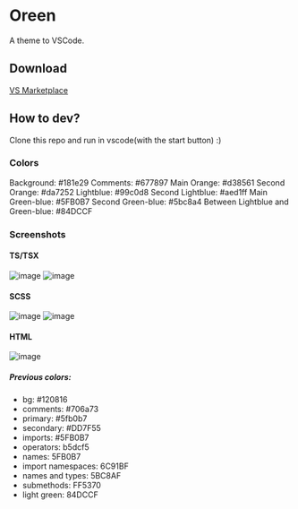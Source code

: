 # Oreen
A theme to VSCode.

## Download
[VS Marketplace](https://marketplace.visualstudio.com/items?itemName=9gustin.oreen)


## How to dev?
Clone this repo and run in vscode(with the start button) :)

### Colors 
Background: #181e29
Comments: #677897
Main Orange: #d38561
Second Orange: #da7252
Lightblue: #99c0d8
Second Lightblue: #aed1ff
Main Green-blue: #5FB0B7
Second Green-blue: #5bc8a4
Between Lightblue and Green-blue: #84DCCF

### Screenshots

#### TS/TSX
![image](https://user-images.githubusercontent.com/38046239/117548055-2e206000-b009-11eb-9b58-7fa8cbc50e0b.png)
![image](https://user-images.githubusercontent.com/38046239/117548065-3ed0d600-b009-11eb-8483-029a1956de95.png)

#### SCSS
![image](https://user-images.githubusercontent.com/38046239/117547804-02e94100-b008-11eb-833c-3fc426754975.png)
![image](https://user-images.githubusercontent.com/38046239/117547825-18f70180-b008-11eb-9810-f04f9426a0dc.png)

#### HTML
![image](https://user-images.githubusercontent.com/38046239/117548019-0630fc80-b009-11eb-82c9-2c809af19ee1.png)

##### Previous colors:
 - bg: #120816
 - comments: #706a73
 - primary: #5fb0b7
 - secondary: #DD7F55
 - imports: #5FB0B7
 - operators: b5dcf5
 - names: 5FB0B7
 - import namespaces: 6C91BF
 - names and types: 5BC8AF
 - submethods: FF5370
 - light green: 84DCCF